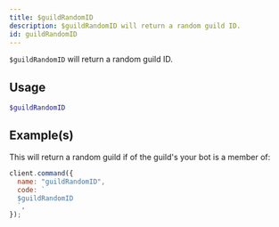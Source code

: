 ```yaml
---
title: $guildRandomID
description: $guildRandomID will return a random guild ID.
id: guildRandomID
---
```


`$guildRandomID` will return a random guild ID.

## Usage

```php
$guildRandomID
```

## Example(s)

This will return a random guild if of the guild's your bot is a member of:

```javascript
client.command({
  name: "guildRandomID",
  code: `
  $guildRandomID
  `,
});
```
